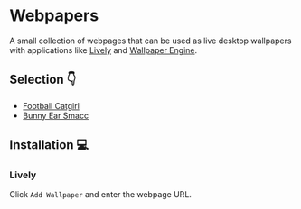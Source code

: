 # Webpapers

A small collection of webpages that can be used as live desktop wallpapers with applications like [Lively](https://rocksdanister.github.io/lively/) and [Wallpaper Engine](https://www.wallpaperengine.io/).

## Selection 👇

- [Football Catgirl](https://imcyff.github.io/Webpapers/FootballCatgirl)
- [Bunny Ear Smacc](https://imcyff.github.io/Webpapers/BunnyEarSmacc)


## Installation 💻

### Lively

Click `Add Wallpaper` and enter the webpage URL.